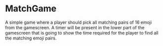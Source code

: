 # MatchGame

A simple game where a player should pick all matching pairs of 16 emoji from the gamescreen. A timer will be present in the lower part of 
the gamescreen that is going to show the time required for the player to find all the matching emoji pairs.

